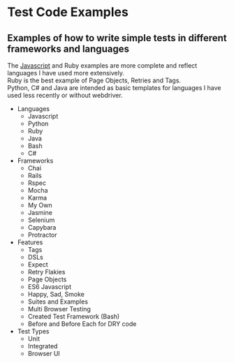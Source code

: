 # Test Code Examples

## Examples of how to write simple tests in different frameworks and languages

The [Javascript](http://google.com) and Ruby examples are more complete and reflect languages I have used more extensively.</br>
Ruby is the best example of Page Objects, Retries and Tags.</br>
Python, C# and Java are intended as basic templates for languages I have used less recently or without webdriver.

- Languages
  - Javascript
  - Python
  - Ruby
  - Java
  - Bash
  - C#
- Frameworks
  - Chai 
  - Rails
  - Rspec
  - Mocha
  - Karma
  - My Own
  - Jasmine 
  - Selenium
  - Capybara
  - Protractor 
 - Features
   - Tags
   - DSLs
   - Expect
   - Retry Flakies
   - Page Objects
   - ES6 Javascript
   - Happy, Sad, Smoke
   - Suites and Examples
   - Multi Browser Testing  
   - Created Test Framework (Bash)
   - Before and Before Each for DRY code
 - Test Types
   - Unit
   - Integrated
   - Browser UI
</br>

